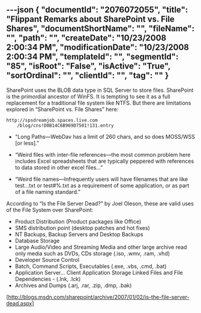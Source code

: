 ---json
{
  "documentId": "2076072055",
  "title": "Flippant Remarks about SharePoint vs. File Shares",
  "documentShortName": "",
  "fileName": "",
  "path": "",
  "createDate": "10/23/2008 2:00:34 PM",
  "modificationDate": "10/23/2008 2:00:34 PM",
  "templateId": "",
  "segmentId": "85",
  "isRoot": "False",
  "isActive": "True",
  "sortOrdinal": "",
  "clientId": "",
  "tag": ""
}
---

SharePoint uses the BLOB data type in SQL Server to store files. SharePoint is the primordial ancestor of WinFS. It is tempting to see it as a full replacement for a traditional file system like NTFS. But there are limitations explored in “SharePoint vs. File Shares” here:

    http://spsdreamjob.spaces.live.com
        /blog/cns!D0B14C6B969D7501!131.entry

* “Long Paths—WebDav has a limit of 260 chars, and so does MOSS/WSS [or less].”

* “Weird files with inter-file references—the most common problem here includes Excel spreadsheets that are typically peppered with references to data stored in other excel files…”

* “Weird file names—Infrequently users will have filenames that are like test...txt or test#%.txt as a requirement of some application, or as part of a file naming standard.”

According to “Is the File Server Dead?” by Joel Oleson, these are valid uses of the File System over SharePoint:

* Product Distribution (Product packages like Office)
* SMS distribution point (desktop patches and hot fixes)
* NT Backups, Backup Servers and Desktop Backups
* Database Storage
* Large Audio/Video and Streaming Media and other large archive read only media such as DVDs, CDs storage (.iso, .wmv, .ram, .vhd)
* Developer Source Control
* Batch, Command Scripts, Executables (.exe, .vbs, .cmd, .bat)
* Application Server... Client Application Storage Linked Files and File Dependencies -  (.lnk, .lck)
* Archives and Dumps (.arj, .rar, .zip, .dmp, .bak)

[http://blogs.msdn.com/sharepoint/archive/2007/01/02/is-the-file-server-dead.aspx]
